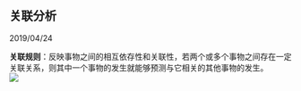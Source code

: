 ## 关联分析
2019/04/24

**关联规则**：反映事物之间的相互依存性和关联性，若两个或多个事物之间存在一定关联关系，则其中一个事物的发生就能够预测与它相关的其他事物的发生。  
![](https://github.com/jackkii/ML_try/blob/master/%E5%85%B3%E8%81%94%E8%A7%84%E5%88%99%E6%A6%82%E5%BF%B5.PNG)
